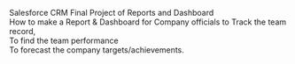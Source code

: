 Salesforce CRM Final Project of Reports and Dashboard 
<br>
How to make a Report & Dashboard for Company officials to Track the team record, 
<br>
To find the team performance
<br>
To forecast the company targets/achievements.

